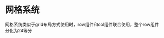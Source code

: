 # 网格系统

网格系统类似于grid布局方式使用时，row组件和col组件联合使用，整个row组件分化为24等分

<ClientOnly>
<grid-demos></grid-demos>
</ClientOnly>
